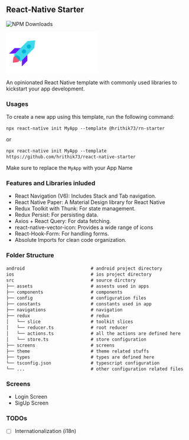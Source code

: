 ## React-Native Starter

![NPM Downloads](https://img.shields.io/npm/dw/@hrithik73/rn-starter)

![Logo](./template/src/assets/images/logo.png)

An opinionated React Native template with commonly used libraries to kickstart your app development.

### Usages

To create a new app using this template, run the following command:

```
npx react-native init MyApp --template @hrithik73/rn-starter
```

or

```
npx react-native init MyApp --template https://github.com/hrithik73/react-native-starter
```

Make sure to replace the `MyApp` with your App Name

### Features and Libraries inluded

- React Navigation (V6): Includes Stack and Tab navigation.
- React Native Paper: A Material Design library for React Native
- Redux Toolkit with Thunk: For state management.
- Redux Persist: For persisting data.
- Axios + React Query: For data fetching.
- react-native-vector-icon: Provides a wide range of icons
- React-Hook-Form: For handling forms.
- Absolute Imports for clean code organization.

### Folder Structure

    android                         # android project directory
    ios                             # ios project directory
    src                             # source dirctory
    ├── assets                      # assests used in apps
    ├── components                  # components
    ├── config                      # configuration files
    ├── constants                   # constants used in app
    ├── navigations                 # navigation
    ├── redux                       # redux
    │   └── slice                   # toolkit slices
    │   └── reducer.ts              # root reducer
    │   └── actions.ts              # all the actions are defined here
    │   └── store.ts                # store configuration
    ├── screens                     # screens
    ├── theme                       # theme related stuffs
    ├── types                       # types are defined here
    └── tsconfig.json               # typescript configuration
    └── ...                         # other configuration related files

### Screens

- Login Screen
- SigUp Screen

### TODOs

- [ ] Internationalization (i18n)
